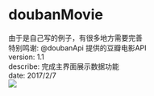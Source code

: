 # doubanMovie
由于是自己写的例子，有很多地方需要完善<br/>特别鸣谢: @doubanApi 提供的豆瓣电影API<br/>
version: 1.1<br/>
describe: 完成主界面展示数据功能<br/>
date: 2017/2/7<br/>
<img src='./images/doubanMovie.gif' />
